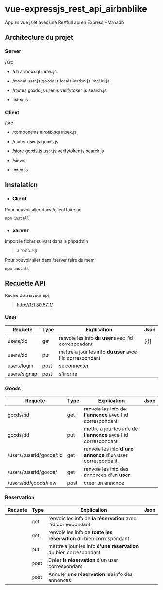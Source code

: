 # vue-expressjs_rest_api_airbnblike

App en vue js et avec une Restfull api en Express +Mariadb

## Architecture du projet 
### Server
/src

 - /db 
		 airbnb.sql 
		 index.js
		 
 - /model
		user.js
		goods.js
		localalisation.js
		imgUrl.js
 
 - /routes
		 goods.js
		 user.js
		 verifytoken.js
		 search.js
 - Index.js

### Client
/src

 - /components
		 airbnb.sql 
		 index.js
		 
 - /router
		user.js
		goods.js
		
 
 - /store
		 goods.js
		 user.js
		 verifytoken.js
		 search.js
		 
 - /views
 
 - Index.js

## Instalation

 - ### Client

Pour pouvoir aller dans /client faire un

	npm install

 - ### Server
Import le ficher suivant dans le phpadmin
> airbnb.sql 

Pour pouvoir aller dans /server faire de mem

	npm install
	
## Requette API
Racine du serveur api:

> http://151.80.57.11/

### User
| Requete | Type   | Explication | Json |  
|--|--|--|--|
| users/:id| get | renvoie les info **du user** avec l'id correspondant | [{}] |
| users/:id | put | mettre a jour les info **du user** avce l'id correspondant |  |
| users/login | post | se connecter |  |
| users/signup | post | s'incrire |  |

### Goods
| Requete | Type   | Explication | Json |  
|--|--|--|--|
| goods/:id | get | renvoie les info de **l'annonce** avec l'id correspondant |  |
| goods/:id | put | mettre a jour les info de **l'annonce**  avce l'id correspondant |  |
| /users/:userid/goods/:id | get | renvoie les info **d'une annonce** d'un user correspondant |  |
| /users/:userid/goods/ | get | renvoie les info des annonces d'un **user** |  |
| /users/:id/goods/new | post | créer un annonce |  |

### Reservation
| Requete | Type   | Explication | Json |  
|--|--|--|--|
|  | get | renvoie les info de **la réservation** avec l'id correspondant |  |
|  | get | renvoie les info de **toute les réservation** du bien correspondant |  |
|  | put | mettre a jour les info **d'une réservation**  du bien correspondant |  |
|  | post | Créer **la réservation** d'un user  correspondant |  |
|  | post | Annuler **une réservation**  les info des annonces  |  |
<!--stackedit_data:
eyJoaXN0b3J5IjpbMjk0Mzc5MjgyLC02OTcwNTY4NzgsMTM1Nj
gzNjk2NSwtMTI2ODI2Mjk0MywyNDMyOTQ0NTUsMTk5MDYzOTAw
MSw1ODQ5MTc2NjQsMTk1NDU2NzU2NywtNzY2NzY4Njc0LDEyMD
Y5NjI3MzIsLTgzNjc1MTU4Nyw5MTA1Mjc5NTgsLTYwNzkzMDM0
MiwtMTk3ODY1MjI0NywtMzMyNDU1MzYzXX0=
-->